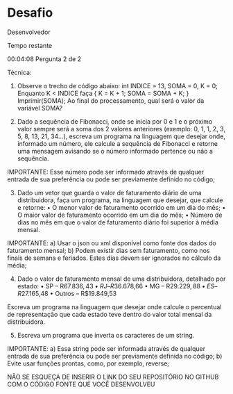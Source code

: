 # Desafio

Desenvolvedor

Tempo restante

00:04:08
Pergunta 2 de 2

Técnica: 

1)	Observe o trecho de código abaixo: int INDICE = 13, SOMA = 0, K = 0; 
Enquanto K < INDICE faça { K = K + 1; SOMA = SOMA + K; }
Imprimir(SOMA); 
Ao final do processamento, qual será o valor da variável SOMA? 

2) Dado a sequência de Fibonacci, onde se inicia por 0 e 1 e o próximo valor sempre será a soma dos 2 valores anteriores (exemplo: 0, 1, 1, 2, 3, 5, 8, 13, 21, 34...), escreva um programa na linguagem que desejar onde, informado um número, ele calcule a sequência de Fibonacci e retorne uma mensagem avisando se o número informado pertence ou não a sequência. 

IMPORTANTE: Esse número pode ser informado através de qualquer entrada de sua preferência ou pode ser previamente definido no código; 

3) Dado um vetor que guarda o valor de faturamento diário de uma distribuidora, faça um programa, na linguagem que desejar, que calcule e retorne: 
• O menor valor de faturamento ocorrido em um dia do mês; 
• O maior valor de faturamento ocorrido em um dia do mês; 
• Número de dias no mês em que o valor de faturamento diário foi superior à média mensal. 

IMPORTANTE: 
a) Usar o json ou xml disponível como fonte dos dados do faturamento mensal; 
b) Podem existir dias sem faturamento, como nos finais de semana e feriados. Estes dias devem ser ignorados no cálculo da média; 

4) Dado o valor de faturamento mensal de uma distribuidora, detalhado por estado: 
•	SP – R$67.836,43 
•	RJ – R$36.678,66 
•	MG – R$29.229,88 
•	ES – R$27.165,48 
•	Outros – R$19.849,53 

Escreva um programa na linguagem que desejar onde calcule o percentual de representação que cada estado teve dentro do valor total mensal da distribuidora.  

 5) Escreva um programa que inverta os caracteres de um string. 

IMPORTANTE: 
a) Essa string pode ser informada através de qualquer entrada de sua preferência ou pode ser previamente definida no código; 
b) Evite usar funções prontas, como, por exemplo, reverse; 

NÃO SE ESQUEÇA DE INSERIR O LINK DO SEU REPOSITÓRIO NO GITHUB COM O CÓDIGO FONTE QUE VOCÊ DESENVOLVEU
